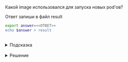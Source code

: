 Какой image использовался для запуска новых pod'ов?

Ответ запиши в файл result

```bash
export answer=<<ОТВЕТ>>
echo $answer > result
```

<br>
<details><summary>Подсказка</summary>
<br>

Если получить подробную информацию о новых запущенных подов, можно увидеть необходимую информацию
`kubectl describe sleep-*`

Вместо `sleep-*` укажите реальное имя одного из pod'ов

Помимо команды `kubectl describe` мы можем получить манифест pod'а с помощью команды `kubectl get pod` и аргумента -o

Например команда:

`kubectl get pod sleep-* -o yaml`

Покажет pod в YAML-формате, а команда:

`kubectl get pod sleep-* -o json`

В JSON-формате

Так же мы можем достать нужное нам поле, как в примере ниже:

`k get pod sleep-* -o jsonpath={.spec.containers[*].image}`

</details>

<br>
<details><summary>Решение</summary>
<br>

ubuntu

</details>


